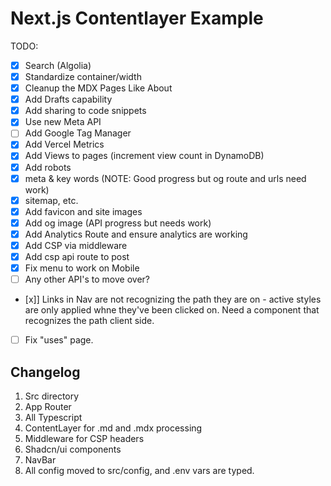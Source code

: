 # Next.js Contentlayer Example

TODO:

- [x] Search (Algolia)
- [x] Standardize container/width
- [x] Cleanup the MDX Pages Like About
- [x] Add Drafts capability
- [x] Add sharing to code snippets
- [x] Use new Meta API
- [ ] Add Google Tag Manager
- [x] Add Vercel Metrics
- [x] Add Views to pages (increment view count in DynamoDB)
- [x] Add robots
- [x] meta & key words (NOTE: Good progress but og route and urls need work)
- [x] sitemap, etc.
- [x] Add favicon and site images
- [x] Add og image (API progress but needs work)
- [x] Add Analytics Route and ensure analytics are working
- [x] Add CSP via middleware
- [x] Add csp api route to post
- [x] Fix menu to work on Mobile
- [ ] Any other API's to move over?
- [x]] Links in Nav are not recognizing the path they are on - active styles are only applied whne they've been clicked on. Need a component that recognizes the path client side.
- [ ] Fix "uses" page.

## Changelog

1. Src directory
2. App Router
3. All Typescript
4. ContentLayer for .md and .mdx processing
5. Middleware for CSP headers
6. Shadcn/ui components
7. NavBar
8. All config moved to src/config, and .env vars are typed.
